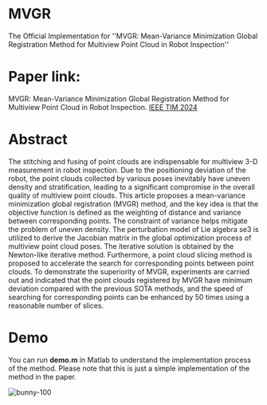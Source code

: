 # MVGR
The Official Implementation for ''MVGR: Mean-Variance Minimization Global Registration Method for Multiview Point Cloud in Robot Inspection''

# Paper link: 
MVGR: Mean-Variance Minimization Global Registration Method for Multiview Point Cloud in Robot Inspection. [IEEE TIM 2024](https://ieeexplore.ieee.org/document/10565771)

# Abstract
The stitching and fusing of point clouds are indispensable for multiview 3-D measurement in robot inspection. Due to the positioning deviation of the robot, the point clouds collected by various poses inevitably have uneven density and stratification, leading to a significant compromise in the overall quality of multiview point clouds. This article proposes a mean-variance minimization global registration (MVGR) method, and the key idea is that the objective function is defined as the weighting of distance and variance between corresponding points. The constraint of variance helps mitigate the problem of uneven density. The perturbation model of Lie algebra se3 is utilized to derive the Jacobian matrix in the global optimization process of multiview point cloud poses. The iterative solution is obtained by the Newton-like iterative method. Furthermore, a point cloud slicing method is proposed to accelerate the search for corresponding points between point clouds. To demonstrate the superiority of MVGR, experiments are carried out and indicated that the point clouds registered by MVGR have minimum deviation compared with the previous SOTA methods, and the speed of searching for corresponding points can be enhanced by 50 times using a reasonable number of slices.

# Demo
You can run **demo.m** in Matlab to understand the implementation process of the method. Please note that this is just a simple implementation of the method in the paper.

![bunny-100](https://user-images.githubusercontent.com/39451786/201561500-bf13d4a4-3af1-4594-a300-3262136907fc.gif)






